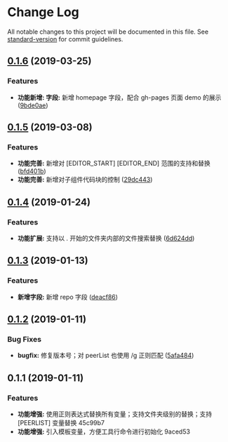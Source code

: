 # Change Log

All notable changes to this project will be documented in this file. See [standard-version](https://github.com/conventional-changelog/standard-version) for commit guidelines.

<a name="0.1.6"></a>
## [0.1.6](https://github.com/alibaba-paimai-frontend/ide-cli/compare/v0.1.5...v0.1.6) (2019-03-25)


### Features

* **功能新增: 字段:** 新增 homepage 字段，配合 gh-pages 页面 demo 的展示 ([9bde0ae](https://github.com/alibaba-paimai-frontend/ide-cli/commit/9bde0ae))



<a name="0.1.5"></a>
## [0.1.5](https://github.com/alibaba-paimai-frontend/ide-cli/compare/v0.1.4...v0.1.5) (2019-03-08)


### Features

* **功能完善:** 新增对 [EDITOR_START] [EDITOR_END] 范围的支持和替换 ([bfd401b](https://github.com/alibaba-paimai-frontend/ide-cli/commit/bfd401b))
* **功能完善:** 新增对子组件代码块的控制 ([29dc443](https://github.com/alibaba-paimai-frontend/ide-cli/commit/29dc443))



<a name="0.1.4"></a>
## [0.1.4](https://github.com/alibaba-paimai-frontend/ide-cli/compare/v0.1.3...v0.1.4) (2019-01-24)


### Features

* **功能扩展:** 支持以 . 开始的文件夹内部的文件搜索替换 ([6d624dd](https://github.com/alibaba-paimai-frontend/ide-cli/commit/6d624dd))



<a name="0.1.3"></a>
## [0.1.3](https://github.com/alibaba-paimai-frontend/ide-cli/compare/v0.1.2...v0.1.3) (2019-01-13)


### Features

* **新增字段:** 新增 repo 字段 ([deacf86](https://github.com/alibaba-paimai-frontend/ide-cli/commit/deacf86))



<a name="0.1.2"></a>
## [0.1.2](https://github.com/alibaba-paimai-frontend/ide-cli/compare/v0.1.1...v0.1.2) (2019-01-11)


### Bug Fixes

* **bugfix:** 修复版本号；对 peerList 也使用 /g 正则匹配 ([5afa484](https://github.com/alibaba-paimai-frontend/ide-cli/commit/5afa484))



<a name="0.1.1"></a>
## 0.1.1 (2019-01-11)


### Features

* **功能增强:** 使用正则表达式替换所有变量；支持文件夹级别的替换；支持 [PEERLIST] 变量替换 45c99b7
* **功能增强:** 引入模板变量，方便工具行命令进行初始化 9aced53
